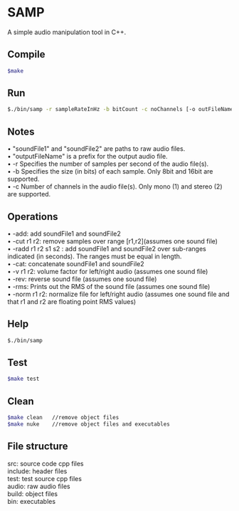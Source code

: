 # SAMP

A simple audio manipulation tool in C++.

## Compile
```bash
$make
```

## Run
```bash
$./bin/samp -r sampleRateInHz -b bitCount -c noChannels [-o outFileName ] [<ops>] soundFile1 [soundFile2]
```

## Notes
• "soundFile1" and "soundFile2" are paths to raw audio files.  
• "outputFileName" is a prefix for the output audio file.  
• -r Specifies the number of samples per second of the audio file(s).  
• -b Specifies the size (in bits) of each sample. Only 8bit and 16bit are supported.  
• -c Number of channels in the audio file(s). Only mono (1) and stereo (2) are supported.  

## Operations
• -add: add soundFile1 and soundFile2  
• -cut r1 r2: remove samples over range [r1,r2](assumes one sound file)  
• -radd r1 r2 s1 s2 : add soundFile1 and soundFile2 over sub-ranges indicated (in seconds). The ranges must be equal in length.  
• -cat: concatenate soundFile1 and soundFile2  
• -v r1 r2: volume factor for left/right audio (assumes one sound file)  
• -rev: reverse sound file (assumes one sound file)  
• -rms: Prints out the RMS of the sound file (assumes one sound file)  
• -norm r1 r2: normalize file for left/right audio (assumes one sound file and that r1 and r2 are floating point RMS values)  

## Help
```bash
$./bin/samp
```

## Test
```bash
$make test
```

## Clean
```bash
$make clean   //remove object files
$make nuke    //remove object files and executables
```

## File structure
  src:      source code cpp files  
  include:  header files  
  test:     test source cpp files  
  audio:    raw audio files  
  build:    object files  
  bin:      executables  